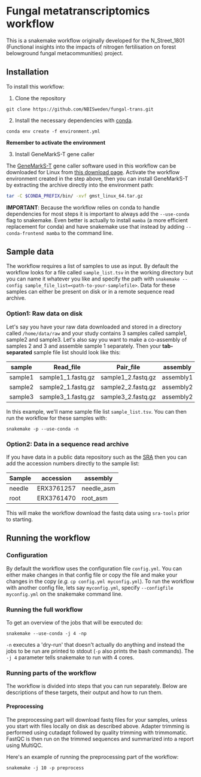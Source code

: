 # Fungal metatranscriptomics workflow

This is a snakemake workflow originally developed for the N_Street_1801 (Functional 
insights into the impacts of nitrogen fertilisation on forest belowground
 fungal metacommunities) project.

## Installation
To install this workflow:

1. Clone the repository

```
git clone https://github.com/NBISweden/fungal-trans.git
```

2. Install the necessary dependencies with [conda](https://docs.conda.io/en/latest/miniconda.html).

```
conda env create -f environment.yml
```

**Remember to activate the environment**

3. Install GeneMarkS-T gene caller

The [GeneMarkS-T](http://exon.gatech.edu/GeneMark/) gene caller software used in this workflow can be 
downloaded for Linux from [this download page](http://topaz.gatech.edu/GeneMark/license_download.cgi).
Activate the workflow environment created in the step above, then you can install 
GeneMarkS-T by extracting the archive directly into the environment path:

```bash
tar -C $CONDA_PREFIX/bin/ -xvf gmst_linux_64.tar.gz
```

**IMPORTANT**: Because the workflow relies on conda to handle dependencies for
most steps it is important to always add the `--use-conda` flag to snakemake. 
Even better is actually to install `mamba` (a more efficient replacement for
conda) and have snakemake use that instead by adding `--conda-frontend mamba`
to the command line.

## Sample data
The workflow requires a list of samples to use as input. By default the 
workflow looks for a file called `sample_list.tsv` in the working directory
 but you can name it whatever you like and specify the path with 
 `snakemake --config sample_file_list=<path-to-your-samplefile>`. Data for these
samples can either be present on disk or in a remote sequence read archive.

### Option1: Raw data on disk
Let's say you have your raw data downloaded and stored in a directory
called `/home/data/raw` and your study contains 3 samples called 
sample1, sample2 and sample3. Let's also say you want to make a co-assembly
of samples 2 and 3 and assemble sample 1 separately. Then your **tab-separated**
 sample file list should look like this:  

| sample | Read_file | Pair_file | assembly |
|--------|-----------|-----------|----------|
|sample1|sample1_1.fastq.gz|sample1_2.fastq.gz|assembly1|
|sample2|sample2_1.fastq.gz|sample2_2.fastq.gz|assembly2|
|sample3|sample3_1.fastq.gz|sample3_2.fastq.gz|assembly2|

In this example, we'll name sample file list `sample_list.tsv`. You can
then run the workflow for these samples with:
```
snakemake -p --use-conda -n
```

### Option2: Data in a sequence read archive

If you have data in a public data repository such as the [SRA](https://www.ncbi.nlm.nih.gov/sra)
then you can add the accession numbers directly to the sample list:

| Sample  |  accession  | assembly  |
| ------- | ----------- | --------- |
| needle | ERX3761257  | needle_asm |
| root | ERX3761470  | root_asm |

This will make the workflow download the fastq data using `sra-tools` prior
to starting.

## Running the workflow

### Configuration
By default the workflow uses the configuration file `config.yml`.
You can either make changes in that config file or copy the file and make
your changes in the copy (_e.g._ `cp config.yml myconfig.yml`). To run the 
workflow with another config file, lets say `myconfig.yml`, specify 
`--configfile myconfig.yml` on the snakemake command line.

### Running the full workflow
To get an overview of the jobs that will be executed do:
```
snakemake --use-conda -j 4 -np
```
`-n` executes a 'dry-run' that doesn't actually do anything and instead
the jobs to be run are printed to stdout (`-p` also prints the bash commands). 
The `-j 4` parameter tells snakemake to run with 4 cores.

### Running parts of the workflow
The workflow is divided into steps that you can run separately. Below
are descriptions of these targets, their output and how to run them.

#### Preprocessing

The preprocessing part will download fastq files for your samples, unless you
start with files locally on disk as described above. Adapter trimming is 
performed using cutadapt followed by quality trimming with trimmomatic. FastQC
is then run on the trimmed sequences and summarized into a report using MultiQC.

Here's an example of running the preprocessing part of the workflow: 
```
snakemake -j 10 -p preprocess
```